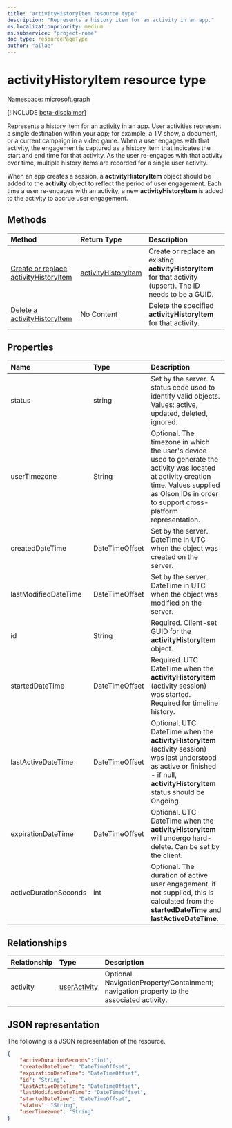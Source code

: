 ```yaml
---
title: "activityHistoryItem resource type"
description: "Represents a history item for an activity in an app."
ms.localizationpriority: medium
ms.subservice: "project-rome"
doc_type: resourcePageType
author: "ailae"
---
```


# activityHistoryItem resource type

Namespace: microsoft.graph

[!INCLUDE [beta-disclaimer](../../includes/beta-disclaimer.md)]

Represents a history item for an [activity](projectrome-activity.md) in an app. User activities represent a single destination within your app; for example, a TV show, a document, or a current campaign in a video game. When a user engages with that activity, the engagement is captured as a history item that indicates the start and end time for that activity. As the user re-engages with that activity over time, multiple history items are recorded for a single user activity.

When an app creates a session, a **activityHistoryItem** object should be added to the **activity** object to reflect the period of user engagement. Each time a user re-engages with an activity, a new **activityHistoryItem** is added to the activity to accrue user engagement.

## Methods

|Method | Return Type | Description|
|:------|:------------|:-----------|
|[Create or replace activityHistoryItem](../api/projectrome-put-historyitem.md) | [activityHistoryItem](projectrome-historyitem.md) | Create or replace an existing **activityHistoryItem** for that activity (upsert). The ID needs to be a GUID.|
|[Delete a activityHistoryItem](../api/projectrome-delete-historyitem.md) | No Content | Delete the specified **activityHistoryItem** for that activity.|

## Properties

|Name | Type | Description|
|:----|:-----|:-----------|
|status | string | Set by the server. A status code used to identify valid objects. Values: active, updated, deleted, ignored.|
|userTimezone | String | Optional. The timezone in which the user's device used to generate the activity was located at activity creation time. Values supplied as Olson IDs in order to support cross-platform representation.|
|createdDateTime | DateTimeOffset | Set by the server. DateTime in UTC when the object was created on the server.|
|lastModifiedDateTime | DateTimeOffset | Set by the server. DateTime in UTC when the object was modified on the server.|
|id | String | Required. Client-set GUID for the **activityHistoryItem** object.|
|startedDateTime | DateTimeOffset | Required. UTC DateTime when the **activityHistoryItem** (activity session) was started. Required for timeline history.|
|lastActiveDateTime | DateTimeOffset | Optional. UTC DateTime when the **activityHistoryItem** (activity session) was last understood as active or finished - if null, **activityHistoryItem** status should be Ongoing.|
|expirationDateTime | DateTimeOffset | Optional. UTC DateTime when the **activityHistoryItem** will undergo hard-delete. Can be set by the client.|
|activeDurationSeconds | int | Optional. The duration of active user engagement. if not supplied, this is calculated from the **startedDateTime** and **lastActiveDateTime**.|

## Relationships

|Relationship | Type | Description|
|:------------|:-----|:-----------|
|activity| [userActivity](../resources/projectrome-activity.md) | Optional. NavigationProperty/Containment; navigation property to the associated activity.|

## JSON representation

The following is a JSON representation of the resource.

<!-- {
  "blockType": "resource",
  "optionalProperties": [
    "userTimezone",
    "lastActiveDateTime",
    "activeDurationSeconds"
  ],
  "keyProperty": "id",
  "@odata.type": "microsoft.graph.activityHistoryItem"
}-->

```json
{
    "activeDurationSeconds":"int",
    "createdDateTime": "DateTimeOffset",
    "expirationDateTime": "DateTimeOffset",
    "id": "String",
    "lastActiveDateTime": "DateTimeOffset",
    "lastModifiedDateTime": "DateTimeOffset",
    "startedDateTime": "DateTimeOffset",
    "status": "String",
    "userTimezone": "String"
}
```

<!-- uuid: 8fcb5dbc-d5aa-4681-8e31-b001d5168d79
2017-06-07 14:57:30 UTC -->
<!--
{
  "type": "#page.annotation",
  "description": "historyitem resource",
  "keywords": "",
  "section": "documentation",
  "tocPath": "",
  "suppressions": []
}
-->


